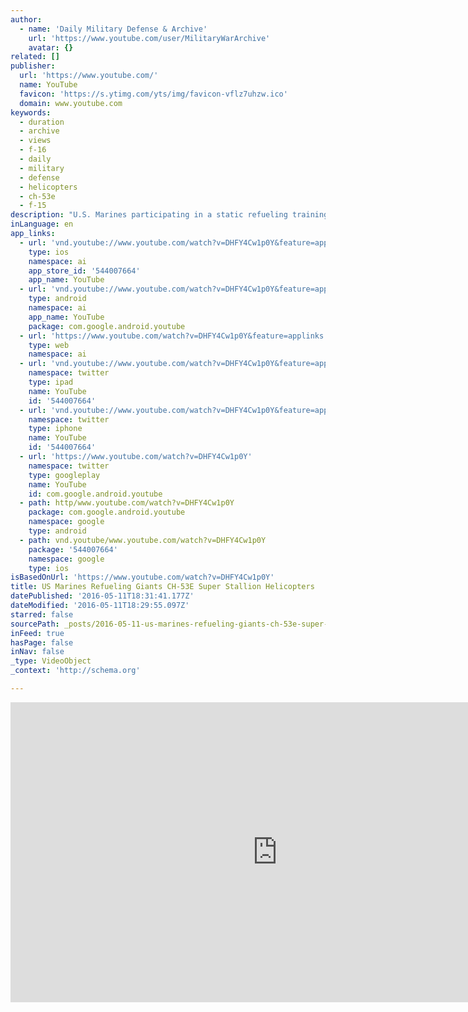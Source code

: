 ```yaml
---
author:
  - name: 'Daily Military Defense & Archive'
    url: 'https://www.youtube.com/user/MilitaryWarArchive'
    avatar: {}
related: []
publisher:
  url: 'https://www.youtube.com/'
  name: YouTube
  favicon: 'https://s.ytimg.com/yts/img/favicon-vflz7uhzw.ico'
  domain: www.youtube.com
keywords:
  - duration
  - archive
  - views
  - f-16
  - daily
  - military
  - defense
  - helicopters
  - ch-53e
  - f-15
description: "U.S. Marines participating in a static refueling training and sling load training with Sikorsky CH-53E Super Stallion and sling load training. First video filmed at Chocolate Mountain Aerial Gunnery Range, second video (from 4:24) filmed at South Korea. Don't forget to subscribe us on Facebook or Twitter."
inLanguage: en
app_links:
  - url: 'vnd.youtube://www.youtube.com/watch?v=DHFY4Cw1p0Y&feature=applinks'
    type: ios
    namespace: ai
    app_store_id: '544007664'
    app_name: YouTube
  - url: 'vnd.youtube://www.youtube.com/watch?v=DHFY4Cw1p0Y&feature=applinks'
    type: android
    namespace: ai
    app_name: YouTube
    package: com.google.android.youtube
  - url: 'https://www.youtube.com/watch?v=DHFY4Cw1p0Y&feature=applinks'
    type: web
    namespace: ai
  - url: 'vnd.youtube://www.youtube.com/watch?v=DHFY4Cw1p0Y&feature=applinks'
    namespace: twitter
    type: ipad
    name: YouTube
    id: '544007664'
  - url: 'vnd.youtube://www.youtube.com/watch?v=DHFY4Cw1p0Y&feature=applinks'
    namespace: twitter
    type: iphone
    name: YouTube
    id: '544007664'
  - url: 'https://www.youtube.com/watch?v=DHFY4Cw1p0Y'
    namespace: twitter
    type: googleplay
    name: YouTube
    id: com.google.android.youtube
  - path: http/www.youtube.com/watch?v=DHFY4Cw1p0Y
    package: com.google.android.youtube
    namespace: google
    type: android
  - path: vnd.youtube/www.youtube.com/watch?v=DHFY4Cw1p0Y
    package: '544007664'
    namespace: google
    type: ios
isBasedOnUrl: 'https://www.youtube.com/watch?v=DHFY4Cw1p0Y'
title: US Marines Refueling Giants CH-53E Super Stallion Helicopters
datePublished: '2016-05-11T18:31:41.177Z'
dateModified: '2016-05-11T18:29:55.097Z'
starred: false
sourcePath: _posts/2016-05-11-us-marines-refueling-giants-ch-53e-super-stallion-helicopter.md
inFeed: true
hasPage: false
inNav: false
_type: VideoObject
_context: 'http://schema.org'

---
```

<iframe src="https://cdn.embedly.com/widgets/media.html?src=https%3A%2F%2Fwww.youtube.com%2Fembed%2FDHFY4Cw1p0Y%3Ffeature%3Doembed&amp;url=http%3A%2F%2Fwww.youtube.com%2Fwatch%3Fv%3DDHFY4Cw1p0Y&amp;image=https%3A%2F%2Fi.ytimg.com%2Fvi%2FDHFY4Cw1p0Y%2Fhqdefault.jpg&amp;key=b7d04c9b404c499eba89ee7072e1c4f7&amp;type=text%2Fhtml&amp;schema=youtube" width="854" height="480" scrolling="no" frameborder="0" allowfullscreen="" style=""></iframe>